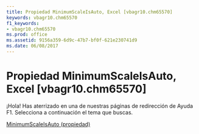 ```yaml
---
title: Propiedad MinimumScaleIsAuto, Excel [vbagr10.chm65570]
keywords: vbagr10.chm65570
f1_keywords:
- vbagr10.chm65570
ms.prod: office
ms.assetid: 9156a359-6d9c-47b7-bf0f-621e230741d9
ms.date: 06/08/2017
---
```





# Propiedad MinimumScaleIsAuto, Excel [vbagr10.chm65570]

¡Hola! Has aterrizado en una de nuestras páginas de redirección de Ayuda F1. Selecciona a continuación el tema que buscas.


 [MinimumScaleIsAuto (propiedad)](http://msdn.microsoft.com/library/minimumscaleisauto-property%28Office.15%29.aspx)


